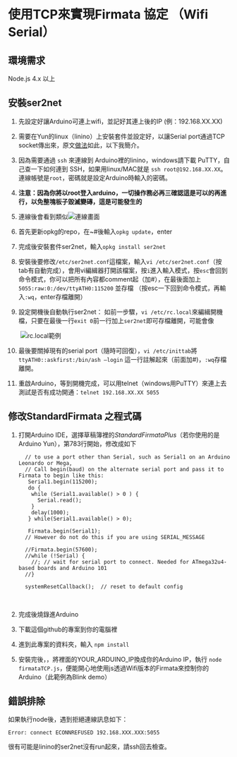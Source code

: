 # 使用TCP來實現Firmata 協定 （Wifi Serial）

## 環境需求

Node.js 4.x 以上



## 安裝ser2net

1. 先設定好讓Arduino可連上wifi，並記好其連上後的IP (例：192.168.XX.XX)

2. 需要在Yun的linux（linino）上安裝套件並設定好，以讓Serial  port通過TCP socket傳出來，原文[做法](https://create.arduino.cc/projecthub/mohanp/windows-remote-arduino-yun-wifi-and-networkserial-b3290a)如此，以下我簡介。

3. 因為需要通過 `ssh` 來連線到 Arduino裡的linino，windows請下載 PuTTY，自己查一下如何連到 SSH，如果用linux/MAC就是 `ssh root@192.168.XX.XX`。連線帳號是`root`，密碼就是設定Arduino時輸入的密碼。

4. **注意：因為你將以root登入arduino，一切操作務必再三確認這是可以的再進行，以免整塊板子毀滅變磚，這是可能發生的**

5. 連線後會看到類似![連線畫面](http://www.homautomation.org/wp-content/uploads/2013/10/Capture-d%E2%80%99%C3%A9cran-2013-10-01-%C3%A0-20.43.49.png)

6. 首先更新opkg的repo，在~#後輸入`opkg update`，enter

7. 完成後安裝套件ser2net，輸入`opkg install ser2net`

8. 安裝後要修改`/etc/ser2net.conf`這檔案，輸入`vi /etc/ser2net.conf`（按tab有自動完成），會用vi編緝器打開該檔案，按`i`進入輸入模式，按`esc`會回到命令模式，你可以把所有內容都comment起（加#），在最後面加上
   `5055:raw:0:/dev/ttyATH0:115200`
   並存檔 （按esc一下回到命令模式，再輸入`:wq`，enter存檔離開）

9. 設定開機後自動執行ser2net：
   如前一步驟，`vi /etc/rc.local`來編緝開機檔，只要在最後一行`exit 0`前一行加上`ser2net`即可存檔離開，可能會像

   ​
   ![rc.local範例](https://hackster.imgix.net/uploads/image/file/103964/rc.local.png)

10. 最後要關掉現有的serial port（隨時可回復），`vi /etc/inittab`將`ttyATH0::askfirst:/bin/ash —login` 這一行註解起來（前面加#)，`:wq`存檔離開。

11. 重啟Arduino，等到開機完成，可以用telnet（windows用PuTTY）來連上去測試是否有成功開通：`telnet 192.168.XX.XX 5055`



## 修改StandardFirmata 之程式碼

1. 打開Arduino IDE，選擇草稿簿裡的*StandardFirmataPlus*（若你使用的是Arduino Yun），第783行開始，修改成如下

   ```
     // to use a port other than Serial, such as Serial1 on an Arduino Leonardo or Mega,
     // Call begin(baud) on the alternate serial port and pass it to Firmata to begin like this:
      Serial1.begin(115200);
      do {
       while (Serial1.available() > 0 ) {
         Serial.read();
       }
       delay(1000);
      } while(Serial1.available() > 0);

      Firmata.begin(Serial1);
     // However do not do this if you are using SERIAL_MESSAGE

     //Firmata.begin(57600);
     //while (!Serial) {
       //; // wait for serial port to connect. Needed for ATmega32u4-based boards and Arduino 101
     //}

     systemResetCallback();  // reset to default config
   ```

   ​

2. 完成後燒錄進Arduino

3. 下載這個github的專案到你的電腦裡

4. 進到此專案的資料夾，輸入 `npm install`

5. 安裝完後，，將裡面的YOUR_ARDUINO_IP換成你的Arduino IP，執行 `node firmataTCP.js`，便能開心地使用js透過Wifi版本的Firmata來控制你的Arduino（此範例為Blink demo）



## 錯誤排除

如果執行node後，遇到拒絕連線訊息如下：

```shell
Error: connect ECONNREFUSED 192.168.XXX.XXX:5055
```

很有可能是linino的ser2net沒有run起來，請ssh回去檢查。